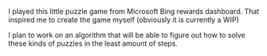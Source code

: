 I played this little puzzle game from Microsoft Bing rewards dashboard.
That inspired me to create the game myself (obviously it is currently a WIP)

I plan to work on an algorithm that will be able to figure out how to solve these kinds of puzzles in the least amount of steps.
